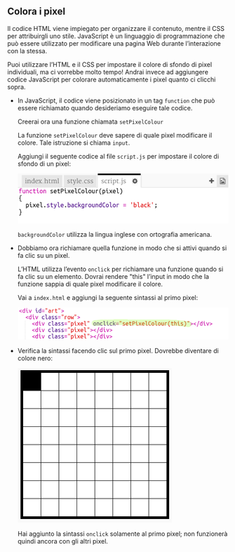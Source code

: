 ## Colora i pixel

Il codice HTML viene impiegato per organizzare il contenuto, mentre il CSS per attribuirgli uno stile. JavaScript è un linguaggio di programmazione che può essere utilizzato per modificare una pagina Web durante l’interazione con la stessa.

Puoi utilizzare l’HTML e il CSS per impostare il colore di sfondo di pixel individuali, ma ci vorrebbe molto tempo! Andrai invece ad aggiungere codice JavaScript per colorare automaticamente i pixel quanto ci clicchi sopra.

+ In JavaScript, il codice viene posizionato in un tag `function` che può essere richiamato quando desideriamo eseguire tale codice.

	Creerai ora una funzione chiamata `setPixelColour`

	La funzione `setPixelColour` deve sapere di quale pixel modificare il colore. Tale istruzione si chiama `input`.

	Aggiungi il seguente codice al file `script.js` per impostare il colore di sfondo di un pixel:

	![screenshot](images/pixel-art-set-pixel-colour.png)

	`backgroundColor` utilizza la lingua inglese con ortografia americana.

+ Dobbiamo ora richiamare quella funzione in modo che si attivi quando si fa clic su un pixel.

	L’HTML utilizza l’evento `onclick` per richiamare una funzione quando si fa clic su un elemento. Dovrai rendere "this" l’input in modo che la funzione sappia di quale pixel modificare il colore.

	Vai a `index.html` e aggiungi la seguente sintassi al primo pixel:

	![screenshot](images/pixel-art-onclick.png)

+ Verifica la sintassi facendo clic sul primo pixel. Dovrebbe diventare di colore nero:

	![screenshot](images/pixel-art-black.png)

	Hai aggiunto la sintassi `onclick` solamente al primo pixel; non funzionerà quindi ancora con gli altri pixel.
